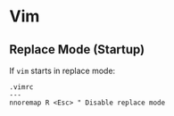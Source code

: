 Vim
===

## Replace Mode (Startup)

If `vim` starts in replace mode:

```
.vimrc
---
nnoremap R <Esc> " Disable replace mode
```
